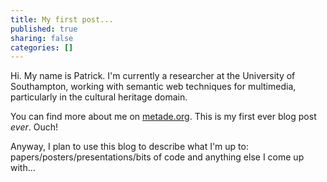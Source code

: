 ```yaml
---
title: My first post...
published: true
sharing: false
categories: []
---
```


Hi. My name is Patrick. I'm currently a researcher at the University of Southampton, working with semantic web techniques for multimedia, particularly in the cultural heritage domain.

You can find more about me on [metade.org](http://www.metade.org).   This is my first ever blog post _ever_. Ouch!

Anyway, I plan to use this blog to describe what I'm up to: papers/posters/presentations/bits of code and anything else I come up with...
